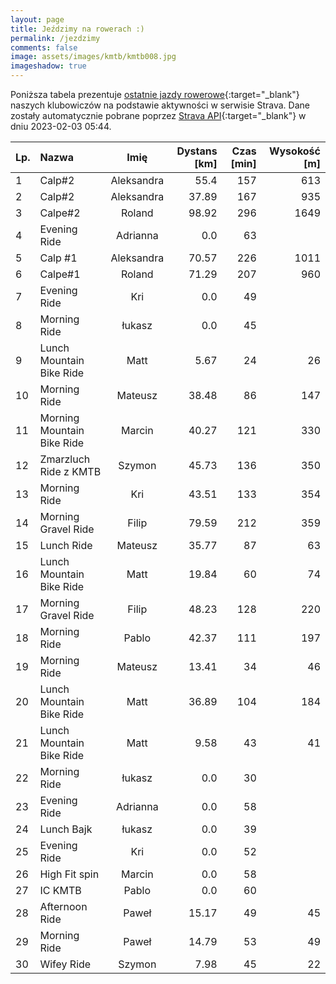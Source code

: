 ```yaml
---
layout: page
title: Jeździmy na rowerach :)
permalink: /jezdzimy
comments: false
image: assets/images/kmtb/kmtb008.jpg
imageshadow: true
---
```


Poniższa tabela prezentuje [ostatnie jazdy rowerowe](https://www.strava.com/clubs/336381){:target="_blank"} naszych klubowiczów na podstawie aktywności w serwisie Strava. Dane zostały automatycznie pobrane poprzez [Strava API](https://developers.strava.com/docs/reference/#api-Clubs-getClubActivitiesById){:target="_blank"} w dniu 2023-02-03 05:44.

Lp. | Nazwa | Imię | Dystans [km] | Czas [min] | Wysokość [m]
:--- | :--- | :---: | ---: | ---: | ---:
1|Calp#2|Aleksandra|55.4|157|613
2|Calp#2|Aleksandra|37.89|167|935
3|Calpe#2|Roland|98.92|296|1649
4|Evening Ride|Adrianna|0.0|63|
5|Calp #1|Aleksandra|70.57|226|1011
6|Calpe#1|Roland|71.29|207|960
7|Evening Ride|Kri|0.0|49|
8|Morning Ride|łukasz|0.0|45|
9|Lunch Mountain Bike Ride|Matt|5.67|24|26
10|Morning Ride|Mateusz|38.48|86|147
11|Morning Mountain Bike Ride|Marcin|40.27|121|330
12|Zmarzluch Ride z KMTB|Szymon|45.73|136|350
13|Morning Ride|Kri|43.51|133|354
14|Morning Gravel Ride|Filip|79.59|212|359
15|Lunch Ride|Mateusz|35.77|87|63
16|Lunch Mountain Bike Ride|Matt|19.84|60|74
17|Morning Gravel Ride|Filip|48.23|128|220
18|Morning Ride|Pablo|42.37|111|197
19|Morning Ride|Mateusz|13.41|34|46
20|Lunch Mountain Bike Ride|Matt|36.89|104|184
21|Lunch Mountain Bike Ride|Matt|9.58|43|41
22|Morning Ride|łukasz|0.0|30|
23|Evening Ride|Adrianna|0.0|58|
24|Lunch Bajk|łukasz|0.0|39|
25|Evening Ride|Kri|0.0|52|
26|High Fit spin|Marcin|0.0|58|
27|IC KMTB|Pablo|0.0|60|
28|Afternoon Ride|Paweł|15.17|49|45
29|Morning Ride|Paweł|14.79|53|49
30|Wifey Ride|Szymon|7.98|45|22
